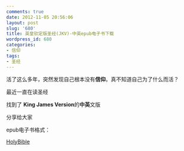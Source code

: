 ```yaml
---
comments: true
date: 2012-11-05 20:56:06
layout: post
slug: '680'
title: 英皇钦定版圣经(JKV)-中英epub电子书下载
wordpress_id: 680
categories:
- 信仰
tags:
- 圣经
---
```


活了这么多年，突然发现自己根本没有**信仰**。真不知道自己为了什么而活？



最近一直在读圣经

找到了 **King James Version**的**中英**文版

分享给大家



epub电子书格式：

[HolyBible](http://baham.co/files/The_Holy_Bible_-_King_James_Version.epub)
